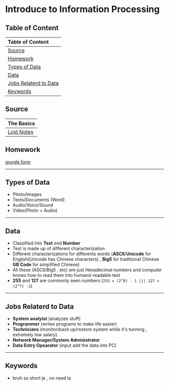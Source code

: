 # Introduce to Information Processing #

## Table of Content ## 
| Table of Content |
| :------------------- | 
| [Source](#Source)|
| [Homework](#Homework) |
| [Types of Data](#Types-of-Data) |
| [Data](#Data) |
| [Jobs Relaterd to Data](#Jobs-Relaterd-to-Data) |
| [Keywords](#Keywords) |


## Source ##
| The Basics |
| :------------------- | 
| [Lost Notes](/notes/LostNotes.md) |

## Homework ##
[google form](https://classroom.google.com/u/1/c/Mzg3ODYwNTYwNDU0/a/Mzg5MDA4NTY5MjY0/details)

---

##  Types of Data ##
-  Photo/Images 
-  Texts/Documents (Word)
-  Audio/Voice/Sound
-  Video(Photo + Audio)

---

## Data ##
-  Classified into **Text** and **Number**
-  Text is made up of different characterization
-  Different characterizations for differents words (**ASCII**/**Unicode** for English(Unicode has Chinese characters) , **Big5** for traditional Chinese **GB Code** for simplified Chinese)
-  All these (ASCII/Big5 , etc) are just Hexadecimal numbers and computer knows how to read them into humand-readable text
-  **255** and **127** are commonly seen numbers (``` 255 = (2^8) - 1 ||| 127 = (2^7) -1 ```)

---

## Jobs Relaterd to Data ##
-  **System analyist** (analyzes stuff)
-  **Programmer** (writes programs to make life easier)
-  **Technicians** (monitor/back up/restore system while it's tunning , extremely low salary)
-  **Network Manager/System Administrator** 
-  **Data Entry Opearator** (input add the data into PC)

---

## Keywords ##
- bruh so short je , no need la 